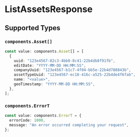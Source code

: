 # ListAssetsResponse


## Supported Types

### `components.Asset[]`

```typescript
const value: components.Asset[] = [
  {
    uuid: "123e4567-82c3-4bb0-8c41-22b4db8f91fb",
    editDate: "YYYY-MM-DD HH:MM:SS",
    companyUuid: "123e4567-b1c7-4f04-bb5e-22b4d788843b",
    assetTypeUuid: "123e4567-ec18-416c-a525-22b4de4f6fab",
    name: "<value>",
    geoTimestamp: "YYYY-MM-DD HH:MM:SS",
  },
];
```

### `components.ErrorT`

```typescript
const value: components.ErrorT = {
  errorCode: 1000,
  message: "An error occurred completing your request",
};
```

